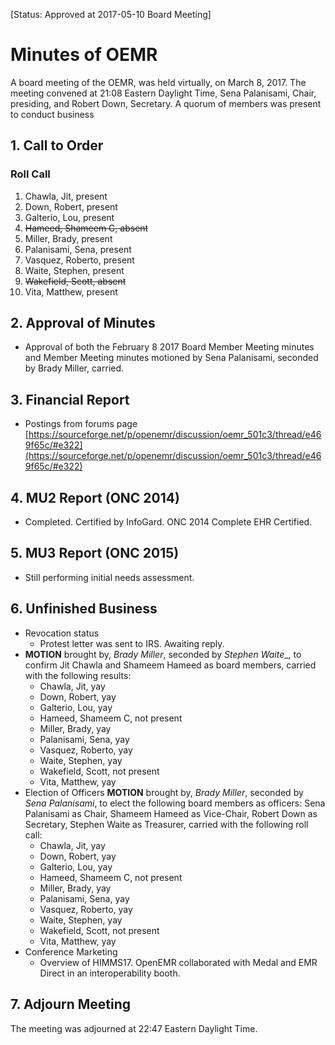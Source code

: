 [Status: Approved at 2017-05-10 Board Meeting]

# Minutes of OEMR
A board meeting of the OEMR, was held virtually, on March 8, 2017. The meeting convened at 21:08 Eastern Daylight Time, Sena Palanisami, Chair, presiding, and Robert Down, Secretary. A quorum of members was present to conduct business

## 1. Call to Order

### Roll Call

1. Chawla, Jit, present
2. Down, Robert, present
3. Galterio, Lou, present
4. ~~Hameed, Shameem C, absent~~
5. Miller, Brady, present
6. Palanisami, Sena, present
7. Vasquez, Roberto, present
8. Waite, Stephen, present
9. ~~Wakefield, Scott, absent~~
10. Vita, Matthew, present

## 2. Approval of Minutes

- Approval of both the February 8 2017 Board Member Meeting minutes and Member Meeting minutes motioned by Sena Palanisami, seconded by Brady Miller, carried.

## 3. Financial Report

- Postings from forums page [https://sourceforge.net/p/openemr/discussion/oemr_501c3/thread/e469f65c/#e322](https://sourceforge.net/p/openemr/discussion/oemr_501c3/thread/e469f65c/#e322)

## 4. MU2 Report (ONC 2014)

- Completed. Certified by InfoGard. ONC 2014 Complete EHR Certified.

## 5. MU3 Report (ONC 2015)

- Still performing initial needs assessment.

## 6. Unfinished Business

- Revocation status
  -  Protest letter was sent to IRS. Awaiting reply.
- **MOTION** brought by, _Brady Miller_, seconded by _Stephen Waite__, to confirm Jit Chawla and Shameem Hameed as board members, carried with the following results:
    - Chawla, Jit, yay
    - Down, Robert, yay
    - Galterio, Lou, yay
    - Hameed, Shameem C, not present
    - Miller, Brady, yay
    - Palanisami, Sena, yay
    - Vasquez, Roberto, yay
    - Waite, Stephen, yay
    - Wakefield, Scott, not present
    - Vita, Matthew, yay
- Election of Officers
    **MOTION** brought by, _Brady Miller_, seconded by _Sena Palanisami_, to elect the following board members as officers:
        Sena Palanisami as Chair,
        Shameem Hameed as Vice-Chair,
        Robert Down as Secretary,
        Stephen Waite as Treasurer,
        carried with the following roll call:
    - Chawla, Jit, yay
    - Down, Robert, yay
    - Galterio, Lou, yay
    - Hameed, Shameem C, not present
    - Miller, Brady, yay
    - Palanisami, Sena, yay
    - Vasquez, Roberto, yay
    - Waite, Stephen, yay
    - Wakefield, Scott, not present
    - Vita, Matthew, yay
- Conference Marketing
    + Overview of HIMMS17. OpenEMR collaborated with Medal and EMR Direct in an interoperability booth.

## 7. Adjourn Meeting
The meeting was adjourned at 22:47 Eastern Daylight Time.

